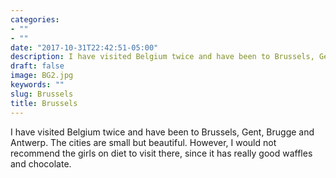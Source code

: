 ```yaml
---
categories:
- ""
- ""
date: "2017-10-31T22:42:51-05:00"
description: I have visited Belgium twice and have been to Brussels, Gent, Brugge and Antwerp. The cities are small but beautiful. However, I would not recommend the girls on diet to visit there, since it has really good waffles and chocolate.
draft: false
image: BG2.jpg
keywords: ""
slug: Brussels
title: Brussels
---
```


I have visited Belgium twice and have been to Brussels, Gent, Brugge and Antwerp. The cities are small but beautiful. However, I would not recommend the girls on diet to visit there, since it has really good waffles and chocolate.